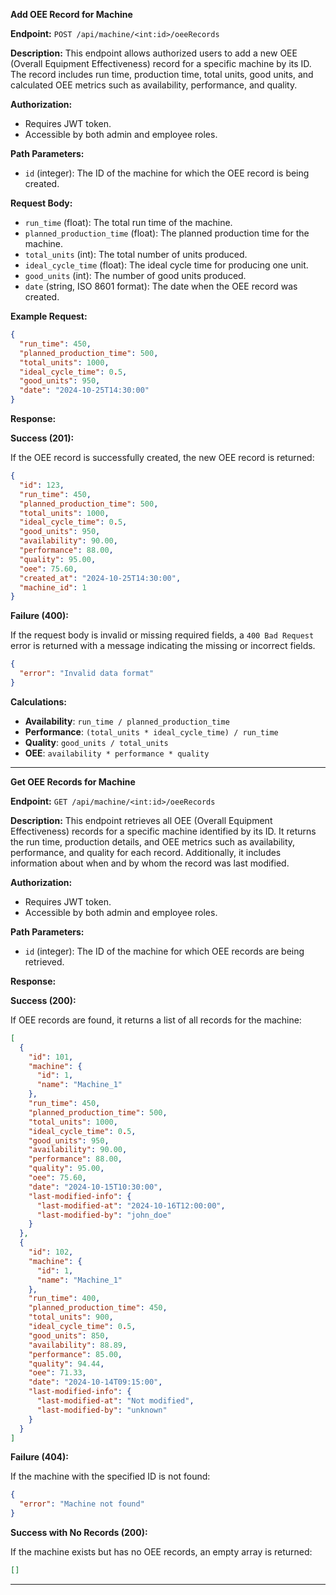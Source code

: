 **Add OEE Record for Machine**

**Endpoint:**
`POST /api/machine/<int:id>/oeeRecords`

**Description:**
This endpoint allows authorized users to add a new OEE (Overall Equipment Effectiveness) record for a specific machine by its ID. The record includes run time, production time, total units, good units, and calculated OEE metrics such as availability, performance, and quality.

**Authorization:**

- Requires JWT token.
- Accessible by both admin and employee roles.

**Path Parameters:**

- `id` (integer): The ID of the machine for which the OEE record is being created.

**Request Body:**

- `run_time` (float): The total run time of the machine.
- `planned_production_time` (float): The planned production time for the machine.
- `total_units` (int): The total number of units produced.
- `ideal_cycle_time` (float): The ideal cycle time for producing one unit.
- `good_units` (int): The number of good units produced.
- `date` (string, ISO 8601 format): The date when the OEE record was created.

**Example Request:**

```json
{
  "run_time": 450,
  "planned_production_time": 500,
  "total_units": 1000,
  "ideal_cycle_time": 0.5,
  "good_units": 950,
  "date": "2024-10-25T14:30:00"
}
```

**Response:**

**Success (201):**

If the OEE record is successfully created, the new OEE record is returned:

```json
{
  "id": 123,
  "run_time": 450,
  "planned_production_time": 500,
  "total_units": 1000,
  "ideal_cycle_time": 0.5,
  "good_units": 950,
  "availability": 90.00,
  "performance": 88.00,
  "quality": 95.00,
  "oee": 75.60,
  "created_at": "2024-10-25T14:30:00",
  "machine_id": 1
}
```

**Failure (400):**

If the request body is invalid or missing required fields, a `400 Bad Request` error is returned with a message indicating the missing or incorrect fields.

```json
{
  "error": "Invalid data format"
}
```

**Calculations:**

- **Availability**: `run_time / planned_production_time`
- **Performance**: `(total_units * ideal_cycle_time) / run_time`
- **Quality**: `good_units / total_units`
- **OEE**: `availability * performance * quality`

---
**Get OEE Records for Machine**

**Endpoint:**
`GET /api/machine/<int:id>/oeeRecords`

**Description:**
This endpoint retrieves all OEE (Overall Equipment Effectiveness) records for a specific machine identified by its ID. It returns the run time, production details, and OEE metrics such as availability, performance, and quality for each record. Additionally, it includes information about when and by whom the record was last modified.

**Authorization:**

- Requires JWT token.
- Accessible by both admin and employee roles.

**Path Parameters:**

- `id` (integer): The ID of the machine for which OEE records are being retrieved.

**Response:**

**Success (200):**

If OEE records are found, it returns a list of all records for the machine:

```json
[
  {
    "id": 101,
    "machine": {
      "id": 1,
      "name": "Machine_1"
    },
    "run_time": 450,
    "planned_production_time": 500,
    "total_units": 1000,
    "ideal_cycle_time": 0.5,
    "good_units": 950,
    "availability": 90.00,
    "performance": 88.00,
    "quality": 95.00,
    "oee": 75.60,
    "date": "2024-10-15T10:30:00",
    "last-modified-info": {
      "last-modified-at": "2024-10-16T12:00:00",
      "last-modified-by": "john_doe"
    }
  },
  {
    "id": 102,
    "machine": {
      "id": 1,
      "name": "Machine_1"
    },
    "run_time": 400,
    "planned_production_time": 450,
    "total_units": 900,
    "ideal_cycle_time": 0.5,
    "good_units": 850,
    "availability": 88.89,
    "performance": 85.00,
    "quality": 94.44,
    "oee": 71.33,
    "date": "2024-10-14T09:15:00",
    "last-modified-info": {
      "last-modified-at": "Not modified",
      "last-modified-by": "unknown"
    }
  }
]
```

**Failure (404):**

If the machine with the specified ID is not found:

```json
{
  "error": "Machine not found"
}
```

**Success with No Records (200):**

If the machine exists but has no OEE records, an empty array is returned:

```json
[]
```
---